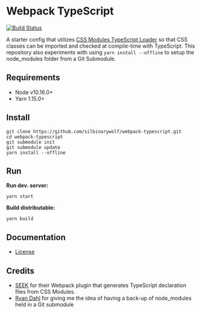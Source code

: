 # Webpack TypeScript

[![Build Status](https://travis-ci.org/silbinarywolf/webpack-typescript.svg?branch=master)](https://travis-ci.org/silbinarywolf/webpack-typescript)

A starter config that utilizes [CSS Modules TypeScript Loader](https://github.com/seek-oss/css-modules-typescript-loader) so that CSS classes can be imported and checked at compile-time with TypeScript. This repository also experiments with using `yarn install --offline` to setup the node_modules folder from a Git Submodule.

## Requirements

* Node v10.16.0+
* Yarn 1.15.0+

## Install

```
git clone https://github.com/silbinarywolf/webpack-typescript.git
cd webpack-typescript
git submodule init
git submodule update
yarn install --offline
```

## Run

**Run dev. server:**
```
yarn start
```

**Build distributable:**
```
yarn build
```

## Documentation

* [License](LICENSE.md)

## Credits

* [SEEK](https://github.com/seek-oss/css-modules-typescript-loader) for their Webpack plugin that generates TypeScript declaration files from CSS Modules.
* [Ryan Dahl](https://github.com/denoland/deno) for giving me the idea of having a back-up of node_modules held in a Git submodule
